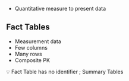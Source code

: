 - Quantitative measure to present data

## Fact Tables
- Measurement data
- Few columns
- Many rows
- Composite PK

<aside>💡 Fact Table has no identifier ; Summary Tables </aside>
